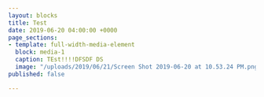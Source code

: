 ```yaml
---
layout: blocks
title: Test
date: 2019-06-20 04:00:00 +0000
page_sections:
- template: full-width-media-element
  block: media-1
  caption: TEst!!!!DFSDF DS
  image: "/uploads/2019/06/21/Screen Shot 2019-06-20 at 10.53.24 PM.png"
published: false

---
```

